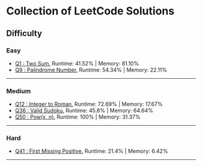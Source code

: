 # Collection of LeetCode Solutions

## Difficulty

### Easy
- [Q1 : Two Sum.](/src/easy/q1_TwoSum/Solution.js)  Runtime: 41.52% | Memory: 81.10%
- [Q9 : Palindrome Number.](/src/easy/q9_PalindromeNumber/Solution.java)  Runtime: 54.34% | Memory: 22.11%
---

### Medium
- [Q12 : Integer to Roman.](/src/medium/q12_IntegerToRoman/Solution.java)  Runtime: 72.69% | Memory: 17.67%
- [Q36 : Valid Sudoku.](/src/medium/q36_ValidSudoku/Solution.java)  Runtime: 45.8% | Memory: 64.64%
- [Q50 : Pow(x, n).](/src/medium/q50_PowXN/Solution.java)  Runtime: 100% | Memory: 31.37%
---

### Hard
- [Q41 : First Missing Positive.](/src/hard/q41_FirstMissingPositive/Solution.java)  Runtime: 21.4% | Memory: 6.42%
---
